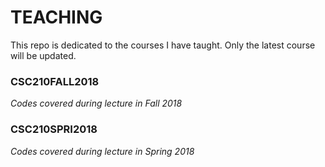# TEACHING
This repo is dedicated to the courses I have taught. Only the latest course will be updated.

### CSC210FALL2018
_Codes covered during lecture in Fall 2018_

### CSC210SPRI2018
_Codes covered during lecture in Spring 2018_
